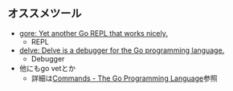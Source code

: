 
## オススメツール

* [gore: Yet another Go REPL that works nicely\.](https://github.com/motemen/gore)
  * REPL
* [delve: Delve is a debugger for the Go programming language\.](https://github.com/derekparker/delve)
  * Debugger
* 他にもgo vetとか
  * 詳細は[Commands \- The Go Programming Language](https://golang.org/cmd/)参照
